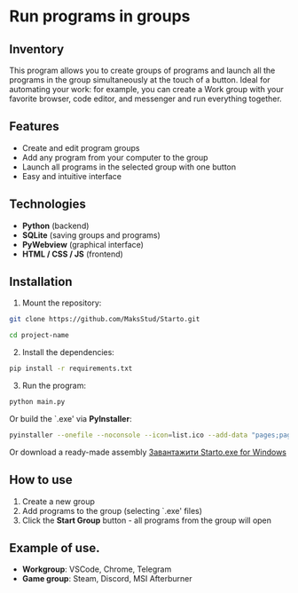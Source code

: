 # Run programs in groups

## Inventory
This program allows you to create groups of programs and launch all the programs in the group simultaneously at the touch of a button. Ideal for automating your work: for example, you can create a Work group with your favorite browser, code editor, and messenger and run everything together.

## Features
* Create and edit program groups
* Add any program from your computer to the group
* Launch all programs in the selected group with one button
* Easy and intuitive interface

## Technologies
* **Python** (backend)
* **SQLite** (saving groups and programs)
* **PyWebview** (graphical interface)
* **HTML / CSS / JS** (frontend)

## Installation

1. Mount the repository:

``` bash
git clone https://github.com/MaksStud/Starto.git
```
``` bash
cd project-name
```

2. Install the dependencies:
```bash
pip install -r requirements.txt
```

3. Run the program:
```bash
python main.py
```

Or build the `.exe' via **PyInstaller**:
```bash
pyinstaller --onefile --noconsole --icon=list.ico --add-data "pages;pages" --name "Starto" --add-data "db.py;." --add-data "settings.py;" --add-data "StartoProgramData.sqlite3;." main.py
```

Or download a ready-made assembly
[Завантажити Starto.exe for Windows](https://github.com/MaksStud/Starto/releases/download/v1.0.0/Starto.exe)

## How to use

1. Create a new group
2. Add programs to the group (selecting `.exe' files)
3. Click the **Start Group** button - all programs from the group will open

## Example of use.

* **Workgroup**: VSCode, Chrome, Telegram
* **Game group**: Steam, Discord, MSI Afterburner
